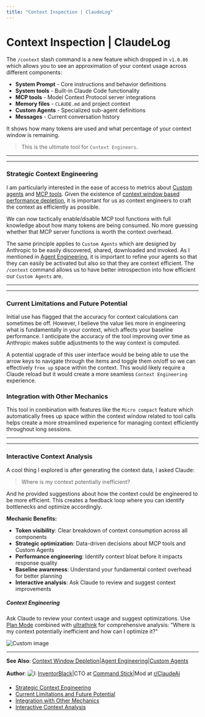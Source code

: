 ```yaml
---
title: "Context Inspection | ClaudeLog"
---
```


# Context Inspection | ClaudeLog

The `/context` slash command is a new feature which dropped in `v1.0.86` which allows you to see an approximation of your context usage across different components:

-   **System Prompt** - Core instructions and behavior definitions
-   **System tools** - Built-in Claude Code functionality
-   **MCP tools** - Model Context Protocol server integrations
-   **Memory files** - `CLAUDE.md` and project context
-   **Custom Agents** - Specialized sub-agent definitions
-   **Messages** - Current conversation history

It shows how many tokens are used and what percentage of your context window is remaining.

> This is the ultimate tool for `Context Engineers`.

* * *

* * *

### Strategic Context Engineering[​](#strategic-context-engineering "Direct link to Strategic Context Engineering")

I am particularly interested in the ease of access to metrics about [Custom agents](/mechanics-custom-agents/) and [MCP tools](/claude-code-mcps/). Given the existence of [context window based performance depletion](/mechanics-context-window-depletion/), it is important for us as context engineers to craft the context as efficiently as possible.

We can now tactically enable/disable MCP tool functions with full knowledge about how many tokens are being consumed. No more guessing whether that MCP server functions is worth the context overhead.

The same principle applies to `Custom Agents` which are designed by Anthropic to be easily discovered, shared, downloaded and invoked. As I mentioned in [Agent Engineering](/mechanics-agent-engineering/), it is important to refine your agents so that they can easily be activated but also so that they are context efficient. The `/context` command allows us to have better introspection into how efficient our `Custom Agents` are.

* * *

* * *

### Current Limitations and Future Potential[​](#current-limitations-and-future-potential "Direct link to Current Limitations and Future Potential")

Initial use has flagged that the accuracy for context calculations can sometimes be off. However, I believe the value lies more in engineering what is fundamentally in your context, which affects your baseline performance. I anticipate the accuracy of the tool improving over time as Anthropic makes subtle adjustments to the way context is computed.

A potential upgrade of this user interface would be being able to use the arrow keys to navigate through the items and toggle them on/off so we can effectively `free up` space within the context. This would likely require a Claude reload but it would create a more seamless `Context Engineering` experience.

### Integration with Other Mechanics[​](#integration-with-other-mechanics "Direct link to Integration with Other Mechanics")

This tool in combination with features like the `Micro compact` feature which automatically frees up space within the context window related to tool calls helps create a more streamlined experience for managing context efficiently throughout long sessions.

* * *

* * *

### Interactive Context Analysis[​](#interactive-context-analysis "Direct link to Interactive Context Analysis")

A cool thing I explored is after generating the context data, I asked Claude:

> Where is my context potentially inefficient?

And he provided suggestions about how the context could be engineered to be more efficient. This creates a feedback loop where you can identify bottlenecks and optimize accordingly.

**Mechanic Benefits:**

-   **Token visibility**: Clear breakdown of context consumption across all components
-   **Strategic optimization**: Data-driven decisions about MCP tools and Custom Agents
-   **Performance engineering**: Identify context bloat before it impacts response quality
-   **Baseline awareness**: Understand your fundamental context overhead for better planning
-   **Interactive analysis**: Ask Claude to review and suggest context improvements

##### Context Engineering

Ask Claude to review your context usage and suggest optimizations. Use [Plan Mode](/mechanics-plan-mode/) combined with [ultrathink](/faqs/what-is-ultrathink/) for comprehensive analysis: "Where is my context potentially inefficient and how can I optimize it?"

<img src="/img/discovery/013_orange.png" alt="Custom image" style="max-width: 165px; height: auto;" />

* * *

**See Also**: [Context Window Depletion](/mechanics-context-window-depletion/)|[Agent Engineering](/mechanics-agent-engineering/)|[Custom Agents](/mechanics-custom-agents/)

**Author**:[<img src="/img/claudes-greatest-soldier.png" alt="InventorBlack profile" style="width: 25px; height: 25px; display: inline-block; vertical-align: middle; margin: 0 3px; border-radius: 50%;" />InventorBlack](https://www.linkedin.com/in/wilfredkasekende/)|CTO at [Command Stick](https://commandstick.com)|Mod at [r/ClaudeAi](https://reddit.com/r/ClaudeAI)

-   [Strategic Context Engineering](#strategic-context-engineering)
-   [Current Limitations and Future Potential](#current-limitations-and-future-potential)
-   [Integration with Other Mechanics](#integration-with-other-mechanics)
-   [Interactive Context Analysis](#interactive-context-analysis)